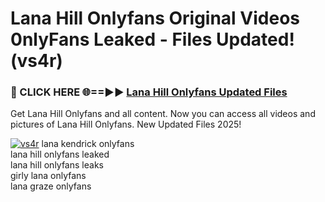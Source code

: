 # Lana Hill Onlyfans Original Videos 0nlyFans Leaked - Files Updated! (vs4r)

<h3>🔴 CLICK HERE 🌐==►► <a href="https://tinyurl.com/2jnfzry5" rel="nofollow">Lana Hill Onlyfans Updated Files</a></h3>

Get Lana Hill Onlyfans and all content. Now you can access all videos and pictures of Lana Hill Onlyfans. New Updated Files 2025!

[![vs4r](https://i.imgur.com/GyGTBgg.gif)](https://tinyurl.com/2jnfzry5)
lana kendrick onlyfans<br>
lana hill onlyfans leaked<br>
lana hill onlyfans leaks<br>
girly lana onlyfans<br>
lana graze onlyfans